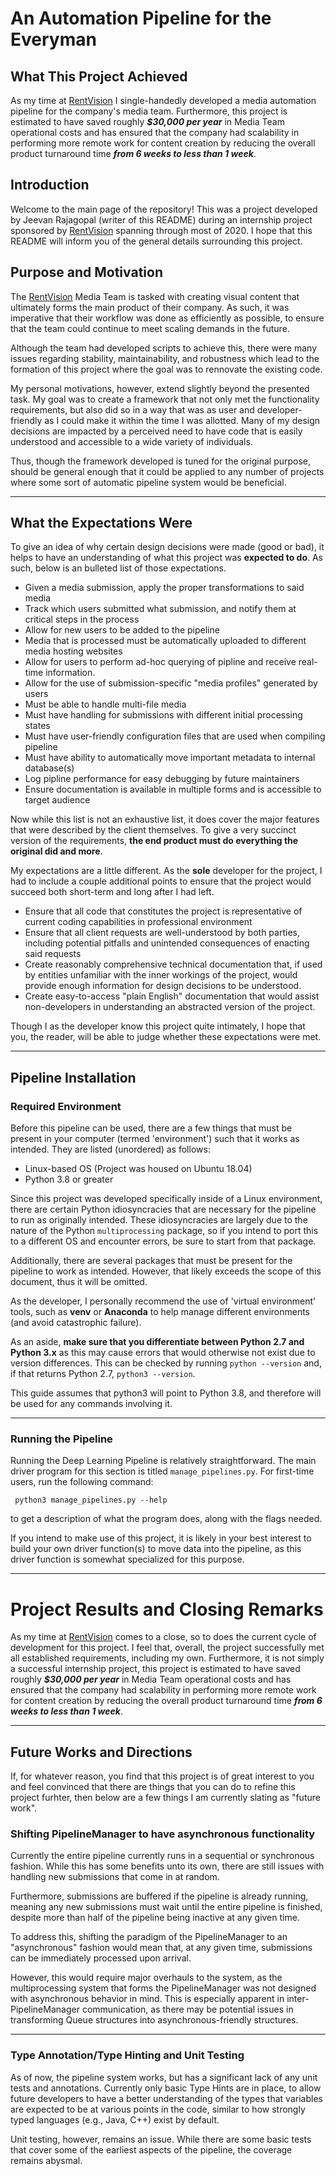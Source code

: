 # An Automation Pipeline for the Everyman

## What This Project Achieved
As my time at [RentVision](https://www.rentvision.com) I single-handedly developed a media automation pipeline for the company's media team. Furthermore, this project is estimated to have saved roughly ***$30,000 per year*** in Media Team operational costs and has ensured that the company had scalability in performing more remote work for content creation by reducing the overall product turnaround time ***from 6 weeks to less than 1 week***.


## Introduction

Welcome to the main page of the repository! This was a project developed by Jeevan Rajagopal (writer of this README) during an internship project sponsored by [RentVision](https://www.rentvision.com) spanning through most of 2020. I hope that this README will inform you of the general details surrounding this project.

## Purpose and Motivation

The [RentVision](https://www.rentvision.com) Media Team is tasked with creating visual content that ultimately forms the main product of their company. As such, it was imperative that their workflow was done as efficiently as possible, to ensure that the team could continue to meet scaling demands in the future.

Although the team had developed scripts to achieve this, there were many issues regarding stability, maintainability, and robustness which lead to the formation of this project where the goal was to rennovate the existing code.

My personal motivations, however, extend slightly beyond the presented task. My goal was to create a framework that not only met the functionality requirements, but also did so in a way that was as user and developer-friendly as I could make it within the time I was allotted. Many of my design decisions are impacted by a perceived need to have code that is easily understood and accessible to a wide variety of individuals.

Thus, though the framework developed is tuned for the original purpose, should be general enough that it could be applied to any number of projects where some sort of automatic pipeline system would be beneficial.

---

## What the Expectations Were

To give an idea of why certain design decisions were made (good or bad), it helps to have an understanding of what this project was **expected to do**. As such, below is an bulleted list of those expectations.

- Given a media submission, apply the proper transformations to said media
- Track which users submitted what submission, and notify them at critical steps in the process
- Allow for new users to be added to the pipeline
- Media that is processed must be automatically uploaded to different media hosting websites
- Allow for users to perform ad-hoc querying of pipline and receive real-time information.
- Allow for the use of submission-specific "media profiles" generated by users
- Must be able to handle multi-file media
- Must have handling for submissions with different initial processing states
- Must have user-friendly configuration files that are used when compiling pipeline
- Must have ability to automatically move important metadata to internal database(s)
- Log pipline performance for easy debugging by future maintainers
- Ensure documentation is available in multiple forms and is accessible to target audience

Now while this list is not an exhaustive list, it does cover the major features that were described by the client themselves. To give a very succinct version of the requirements, **the end product must do everything the original did and more**.

My expectations are a little different. As the **sole** developer for the project, I had to include a couple additional points to ensure that the project would succeed both short-term and long after I had left.

- Ensure that all code that constitutes the project is representative of current coding capabilities in professional environment
- Ensure that all client requests are well-understood by both parties, including potential pitfalls and unintended consequences of enacting said requests
- Create reasonably comprehensive technical documentation that, if used by entities unfamiliar with the inner workings of the project, would provide enough information for design decisions to be understood.
- Create easy-to-access "plain English" documentation that would assist non-developers in understanding an abstracted version of the project.

Though I as the developer know this project quite intimately, I hope that you, the reader, will be able to judge whether these expectations were met.

---

## Pipeline Installation
### Required Environment
Before this pipeline can be used, there are a few things that must be present in your computer (termed 'environment') such that it works as intended. They are listed (unordered) as follows:

- Linux-based OS (Project was housed on Ubuntu 18.04)
- Python 3.8 or greater

Since this project was developed specifically inside of a Linux environment, there are certain Python idiosyncracies that are necessary for the pipeline to run as originally intended. These idiosyncracies are largely due to the nature of the Python `multiprocessing` package, so if you intend to port this to a different OS and encounter errors, be sure to start from that package.

Additionally, there are several packages that must be present for the pipeline to work as intended. However, that likely exceeds the scope of this document, thus it will be omitted. 

As the developer, I personally recommend the use of 'virtual environment' tools, such as **venv** or **Anaconda** to help manage different environments (and avoid catastrophic failure).

As an aside, **make sure that you differentiate between Python 2.7 and Python 3.x** as this may cause errors that would otherwise not exist due to version differences. This can be checked by running `python --version` and, if that returns Python 2.7, `python3 --version`.  

This guide assumes that python3 will point to Python 3.8, and therefore will be used for any commands involving it.

---

### Running the Pipeline
Running the Deep Learning Pipeline is relatively straightforward. The main driver program for this section is titled `manage_pipelines.py`. For first-time users, run the following command:

     python3 manage_pipelines.py --help 

to get a description of what the program does, along with the flags needed.

If you intend to make use of this project, it is likely in your best interest to build your own driver function(s) to move data into the pipeline, as this driver function is somewhat specialized for this purpose.

---

# Project Results and Closing Remarks
As my time at [RentVision](https://www.rentvision.com) comes to a close, so to does the current cycle of development for this project. I feel that, overall, the project successfully met all established requirements, including my own. Furthermore, it is not simply a successful internship project, this project is estimated to have saved roughly ***$30,000 per year*** in Media Team operational costs and has ensured that the company had scalability in performing more remote work for content creation by reducing the overall product turnaround time ***from 6 weeks to less than 1 week***.

---

## Future Works and Directions
If, for whatever reason, you find that this project is of great interest to you and feel convinced that there are things that you can do to refine this project furhter, then below are a few things I am currently slating as "future work".

### Shifting PipelineManager to have asynchronous functionality
Currently the entire pipeline currently runs in a sequential or synchronous fashion. While this has some benefits unto its own, there are still issues with handling new submissions that come in at random. 

Furthermore, submissions are buffered if the pipeline is already running, meaning any new submissions must wait until the entire pipeline is finished, despite more than half of the pipeline being inactive at any given time.

To address this, shifting the paradigm of the PipelineManager to an "asynchronous" fashion would mean that, at any given time, submissions can be immediately processed upon arrival. 

However, this would require major overhauls to the system, as the multiprocessing system that forms the PipelineManager was not designed with asynchronous behavior in mind. This is especially apparent in inter-PipelineManager communication, as there may be potential issues in transforming Queue structures into asynchronous-friendly structures.

---

### Type Annotation/Type Hinting and Unit Testing
As of now, the pipeline system works, but has a significant lack of any unit tests and annotations. Currently only basic Type Hints are in place, to allow future developers to have a better understanding of the types that variables are expected to be at various points in the code, similar to how strongly typed languages (e.g., Java, C++) exist by default. 

Unit testing, however, remains an issue. While there are some basic tests that cover some of the earliest aspects of the pipeline, the coverage remains abysmal.
